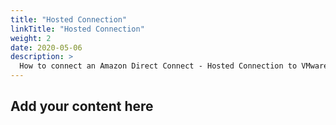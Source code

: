 ```yaml
---
title: "Hosted Connection"
linkTitle: "Hosted Connection"
weight: 2
date: 2020-05-06
description: >
  How to connect an Amazon Direct Connect - Hosted Connection to VMware Cloud on AWS 
---
```


## Add your content here
